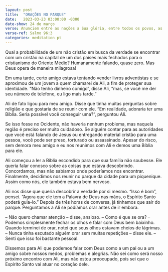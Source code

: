 ```yaml
---
layout: post
title:  "ORAÇÕES NO PARQUE"
date:   2023-03-23 03:00:00 -0300
date-show: 24 de março
verse: Anunciem entre as nações a Sua glória, entre todos os povos, as Suas maravilhas.
verse-ref: Salmo 96:3
categories: meditation pt
---
```


Qual a probabilidade de um não cristão em busca da verdade se encontrar com um cristão na capital de um dos países mais fechados para o cristianismo do Oriente Médio? Humanamente falando, quase zero. Mas Deus opera de maneira milagrosa!

Em uma tarde, certo amigo estava tentando vender livros adventistas e se aproximou de um jovem a quem chamarei de Ali, a fim de proteger sua identidade. “Não tenho dinheiro comigo”, disse Ali, “mas, se você me der seu número de telefone, eu ligo mais tarde.”

Ali de fato ligou para meu amigo. Disse que tinha muitas perguntas sobre religião e que gostaria de se reunir com ele. “Em realidade, adoraria ter uma Bíblia. Seria possível você conseguir uma?”, perguntou Ali.

Se isso fosse no Ocidente, não haveria nenhum problema, mas naquela região é preciso ser muito cuidadoso. Se alguém contar para as autoridades que você está falando de Jesus ou entregando material cristão para uma pessoa, você pode ser preso, torturado ou assassinado. Apesar do risco, sem demora meu amigo e eu nos reunimos com Ali e demos uma Bíblia para ele.

Ali começou a ler a Bíblia escondido para que sua família não soubesse. Ele queria falar conosco sobre as coisas que estava descobrindo. Concordamos, mas não sabíamos onde poderíamos nos encontrar. Finalmente, decidimos nos reunir no parque da cidade para um piquenique. Assim como nós, ele também estava bem nervoso.

Ali nos disse que queria descobrir a verdade por si mesmo. “Isso é bom”, pensei. “Agora que ele tem a Palavra de Deus nas mãos, o Espírito Santo poderá guia-lo.” Depois de três horas de conversa, já tínhamos que sair do parque. Perguntamos a Ali se podíamos orar antes de ir embora.

– Não quero chamar atenção – disse, ansioso. – Como é que se ora?
– Podemos simplesmente fechar os olhos e falar com Deus bem baixinho.
Quando terminei de orar, notei que seus olhos estavam cheios de lágrimas.
– Nunca tinha escutado alguém orar sem muitas repetições – disse ele. – Senti que isso foi bastante pessoal.

Dissemos para Ali que podemos falar com Deus como a um pai ou a um amigo sobre nossos medos, problemas e alegrias. Não sei como será nosso próximo encontro com Ali, mas não estou preocupado, pois sei que o Espírito Santo vai atuar no coração dele.
